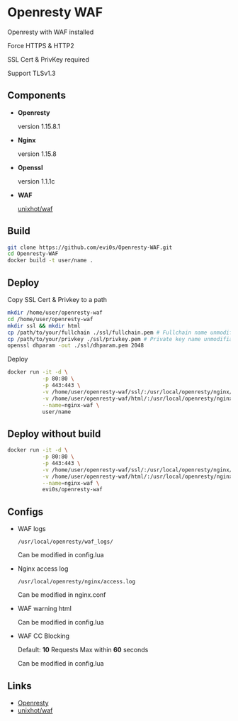 # Openresty WAF

Openresty with WAF installed

Force HTTPS & HTTP2

SSL Cert & PrivKey required

Support TLSv1.3

## Components

* **Openresty**
  
  version 1.15.8.1

* **Nginx**
  
  version 1.15.8

* **Openssl**

  version 1.1.1c
  
* **WAF**

  [unixhot/waf](https://github.com/unixhot/waf)

## Build

```bash
git clone https://github.com/evi0s/Openresty-WAF.git
cd Openresty-WAF
docker build -t user/name .
```

## Deploy

Copy SSL Cert & Privkey to a path

```bash
mkdir /home/user/openresty-waf
cd /home/user/openresty-waf
mkdir ssl && mkdir html
cp /path/to/your/fullchain ./ssl/fullchain.pem # Fullchain name unmodifiable
cp /path/to/your/privkey ./ssl/privkey.pem # Private key name unmodifiable
openssl dhparam -out ./ssl/dhparam.pem 2048
```

Deploy

```bash
docker run -it -d \
           -p 80:80 \
           -p 443:443 \
           -v /home/user/openresty-waf/ssl/:/usr/local/openresty/nginx/ssl/:ro \
           -v /home/user/openresty-waf/html/:/usr/local/openresty/nginx/html/ \
           --name=nginx-waf \
           user/name
```

## Deploy without build

```bash
docker run -it -d \
           -p 80:80 \
           -p 443:443 \
           -v /home/user/openresty-waf/ssl/:/usr/local/openresty/nginx/ssl/:ro \
           -v /home/user/openresty-waf/html/:/usr/local/openresty/nginx/html/ \
           --name=nginx-waf \
           evi0s/openresty-waf
```

## Configs

* WAF logs

  ```
  /usr/local/openresty/waf_logs/
  ```

  Can be modified in config.lua
  
* Nginx access log

  ```
  /usr/local/openresty/nginx/access.log
  ```
  
  Can be modified in nginx.conf
  
* WAF warning html

  Can be modified in config.lua
  
* WAF CC Blocking

  Default: **10** Requests Max within **60** seconds
  
  Can be modified in config.lua
  
## Links

* [Openresty](http://openresty.org/cn/)
* [unixhot/waf](https://github.com/unixhot/waf)

